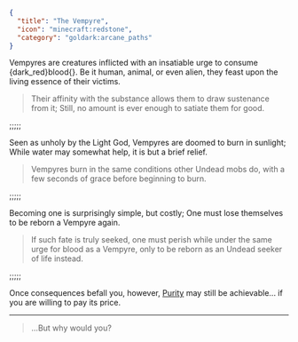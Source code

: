 ```json
{
  "title": "The Vempyre",
  "icon": "minecraft:redstone",
  "category": "goldark:arcane_paths"
}
```

Vempyres are creatures inflicted with an
insatiable urge to consume {dark_red}blood{}.
Be it human, animal, or even alien, they feast
upon the living essence of their victims.

> Their affinity with the substance allows them
> to draw sustenance from it; Still, no amount
> is ever enough to satiate them for good.

;;;;;

Seen as unholy by the Light God, Vempyres
are doomed to burn in sunlight; While water
may somewhat help, it is but a brief relief.

> Vempyres burn in the same conditions
> other Undead mobs do, with a few seconds
> of grace before beginning to burn.

;;;;;

Becoming one is surprisingly simple, but costly;
One must lose themselves to be reborn a Vempyre again.

> If such fate is truly seeked, one must
> perish while under the same urge for
> blood as a Vempyre, only to be reborn
> as an Undead seeker of life instead.

;;;;;

Once consequences befall you, however,
[Purity](^goldark:effects/purity) may
still be achievable... if you are willing
to pay its price.

---

> ...But why would you?
